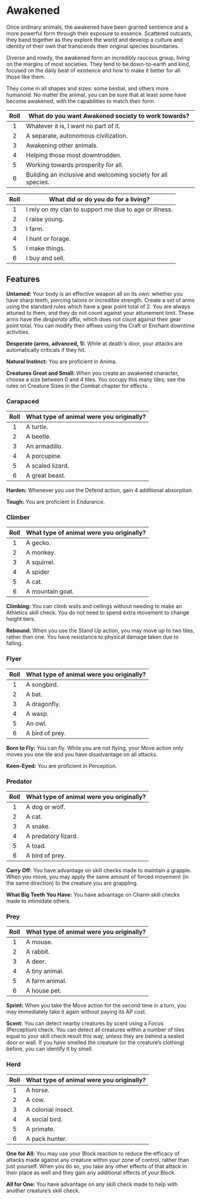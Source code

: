 # Awakened

Once ordinary animals, the awakened have been granted sentience and a more powerful form through their exposure to essence. Scattered outcasts, they band together as they explore the world and develop a culture and identity of their own that transcends their original species boundaries.

Diverse and rowdy, the awakened form an incredibly raucous group, living on the margins of most societies. They tend to be down-to-earth and kind, focused on the daily beat of existence and how to make it better for all those like them.

They come in all shapes and sizes: some bestial, and others more humanoid. No matter the animal, you can be sure that at least some have become awakened, with the capabilities to match their form.

<div class="side-panel">

| Roll  | What do you want Awakened society to work towards?           |
| :---: | ------------------------------------------------------------ |
|   1   | Whatever it is, I want no part of it.                        |
|   2   | A separate, autonomous civilization.                         |
|   3   | Awakening other animals.                                     |
|   4   | Helping those most downtrodden.                              |
|   5   | Working towards prosperity for all.                          |
|   6   | Building an inclusive and welcoming society for all species. |

| Roll  | What did or do you do for a living?                    |
| :---: | ------------------------------------------------------ |
|   1   | I rely on my clan to support me due to age or illness. |
|   2   | I raise young.                                         |
|   3   | I farm.                                                |
|   4   | I hunt or forage.                                      |
|   5   | I make things.                                         |
|   6   | I buy and sell.                                        |

</div>

## Features

**Untamed:** Your body is an effective weapon all on its own: whether you have sharp teeth, piercing talons or incredible strength. Create a set of arms using the standard rules which have a gear point total of 2. You are always attuned to them, and they do not count against your attunement limit. These arms have the _desperate_ affix, which does not count against their gear point total. You can modify their affixes using the Craft or Enchant downtime activities.

<div class="inline-box">

**Desperate (arms, advanced, 1):** While at death's door, your attacks are automatically criticals if they hit.

</div>

**Natural Instinct:** You are proficient in Anima.

**Creatures Great and Small:** When you create an awakened character, choose a size between 0 and 4 tiles. You occupy this many tiles; see the rules on Creature Sizes in the Combat chapter for effects.

### Carapaced

| Roll  | What type of animal were you originally? |
| :---: | ---------------------------------------- |
|   1   | A turtle.                                |
|   2   | A beetle.                                |
|   3   | An armadillo.                            |
|   4   | A porcupine.                             |
|   5   | A scaled lizard.                         |
|   6   | A great beast.                           |

**Harden:** Whenever you use the Defend action, gain 4 additional absorption.

**Tough:** You are proficient in Endurance.

### Climber

| Roll  | What type of animal were you originally? |
| :---: | ---------------------------------------- |
|   1   | A gecko.                                 |
|   2   | A monkey.                                |
|   3   | A squirrel.                              |
|   4   | A spider                                 |
|   5   | A cat.                                   |
|   6   | A mountain goat.                         |

**Climbing:** You can climb walls and ceilings without needing to make an Athletics skill check. You do not need to spend extra movement to change height tiers.

**Rebound:** When you use the Stand Up action, you may move up to two tiles, rather than one. You have resistance to physical damage taken due to falling.

### Flyer

| Roll  | What type of animal were you originally? |
| :---: | ---------------------------------------- |
|   1   | A songbird.                              |
|   2   | A bat.                                   |
|   3   | A dragonfly.                             |
|   4   | A wasp.                                  |
|   5   | An owl.                                  |
|   6   | A bird of prey.                          |

**Born to Fly:** You can fly. While you are not flying, your Move action only moves you one tile and you have disadvantage on all attacks.

**Keen-Eyed:** You are proficient in Perception.

### Predator

| Roll  | What type of animal were you originally? |
| :---: | ---------------------------------------- |
|   1   | A dog or wolf.                           |
|   2   | A cat.                                   |
|   3   | A snake.                                 |
|   4   | A predatory lizard.                      |
|   5   | A toad.                                  |
|   6   | A bird of prey.                          |

**Carry Off:** You have advantage on skill checks made to maintain a grapple. When you move, you may apply the same amount of forced movement (in the same direction) to the creature you are grappling.

**What Big Teeth You Have:** You have advantage on Charm skill checks made to intimidate others.

### Prey

| Roll  | What type of animal were you originally? |
| :---: | ---------------------------------------- |
|   1   | A mouse.                                 |
|   2   | A rabbit.                                |
|   3   | A deer.                                  |
|   4   | A tiny animal.                           |
|   5   | A farm animal.                           |
|   6   | A house pet.                             |

**Sprint:** When you take the Move action for the second time in a turn, you may immediately take it again without paying its AP cost.

**Scent:** You can detect nearby creatures by scent using a Focus (Perception) check. You can detect all creatures within a number of tiles equal to your skill check result this way, unless they are behind a sealed door or wall. If you have smelled the creature (or the creature’s clothing) before, you can identify it by smell.

### Herd

| Roll  | What type of animal were you originally? |
| :---: | ---------------------------------------- |
|   1   | A horse.                                 |
|   2   | A cow.                                   |
|   3   | A colonial insect.                       |
|   4   | A social bird.                           |
|   5   | A primate.                               |
|   6   | A pack hunter.                           |

**One for All:** You may use your Block reaction to reduce the efficacy of attacks made against any creature within your zone of control, rather than just yourself. When you do so, you take any other effects of that attack in their place as well and they gain any additional effects of your Block.

**All for One:** You have advantage on any skill check made to help with another creature’s skill check.
